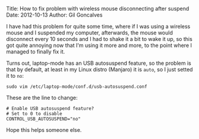 Title: How to fix problem with wireless mouse disconnecting after suspend
Date: 2012-10-13
Author: Gil Goncalves


I have had this problem for quite some time, where if I was using a wireless
mouse and I suspended my computer, afterwards, the mouse would disconnect
every 10 seconds and I had to shake it a bit to wake it up, so this got quite
annoying now that I'm using it more and more, to the point where I managed to
finally fix it.

Turns out, laptop-mode has an USB autosuspend feature, so the problem is that
by default, at least in my Linux distro (Manjaro) it is `auto`, so I just
setted it to `no`:

    sudo vim /etc/laptop-mode/conf.d/usb-autosuspend.conf

These are the line to change:

    # Enable USB autosuspend feature?
    # Set to 0 to disable
    CONTROL_USB_AUTOSUSPEND="no"

Hope this helps someone else.

